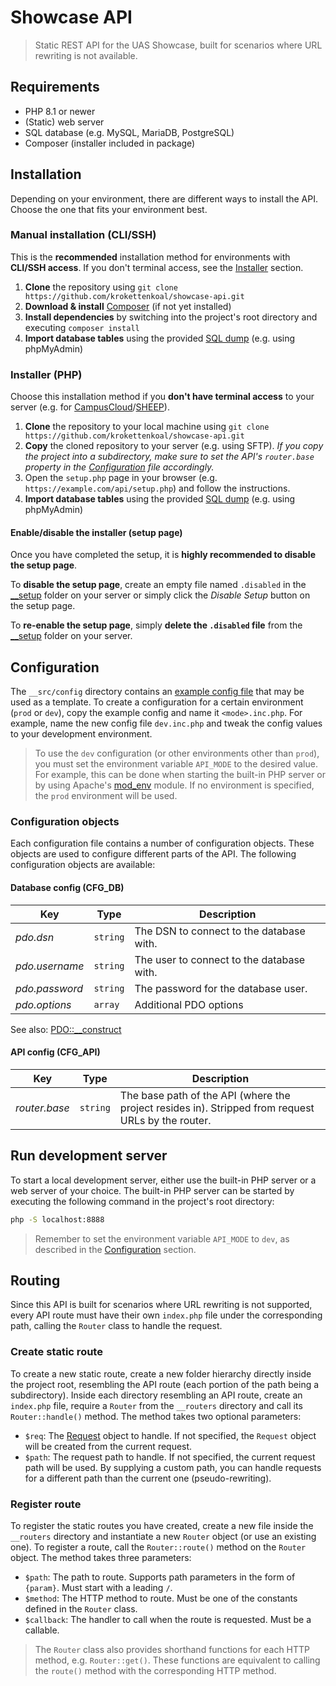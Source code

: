 # Showcase API
> Static REST API for the UAS Showcase, built for scenarios where URL rewriting is not available.

## Requirements
* PHP 8.1 or newer
* (Static) web server
* SQL database (e.g. MySQL, MariaDB, PostgreSQL)
* Composer (installer included in package)

## Installation
Depending on your environment, there are different ways to install the API. Choose the one that fits your environment best.

### Manual installation (CLI/SSH)
This is the **recommended** installation method for environments with **CLI/SSH access**. 
If you don't terminal access, see the [Installer](#installer-php) section.
1. **Clone** the repository using ```git clone https://github.com/krokettenkoal/showcase-api.git```
2. **Download & install** [Composer](https://getcomposer.org/download/) (if not yet installed)
3. **Install dependencies** by switching into the project's root directory and executing ```composer install```
4. **Import database tables** using the provided [SQL dump](/__setup/showcase.sql) (e.g. using phpMyAdmin)

### Installer (PHP)
Choose this installation method if you **don't have terminal access** to your server (e.g. for [CampusCloud](https://fhstp.cc)/[SHEEP](https://management.students.fhstp.ac.at)).
1. **Clone** the repository to your local machine using ```git clone https://github.com/krokettenkoal/showcase-api.git```
2. **Copy** the cloned repository to your server (e.g. using SFTP). *If you copy the project into a subdirectory, make sure to set the API's `router.base` property in the [Configuration](#configuration) file accordingly.*
3. Open the `setup.php` page in your browser (e.g. `https://example.com/api/setup.php`) and follow the instructions.
4. **Import database tables** using the provided [SQL dump](/__setup/showcase.sql) (e.g. using phpMyAdmin)

#### Enable/disable the installer (setup page)
Once you have completed the setup, it is **highly recommended to disable the setup page**.

To **disable the setup page**, create an empty file named `.disabled` in the [__setup](/__setup) folder on your server or simply click the *Disable Setup* button on the setup page.

To **re-enable the setup page**, simply **delete the `.disabled` file** from the [__setup](/__setup) folder on your server.

## Configuration
The `__src/config` directory contains an [example config file](/__src/config/example.inc.php) that may be used as a template. To create a configuration for a certain environment (`prod` or `dev`), copy the example config and name it `<mode>.inc.php`.
For example, name the new config file `dev.inc.php` and tweak the config values to your development environment.
> To use the `dev` configuration (or other environments other than `prod`), you must set the environment variable `API_MODE` to the desired value. For example, this can be done when starting the built-in PHP server or by using Apache's [mod_env](https://httpd.apache.org/docs/2.4/mod/mod_env.html) module.
> If no environment is specified, the `prod` environment will be used.

### Configuration objects
Each configuration file contains a number of configuration objects. These objects are used to configure different parts of the API. The following configuration objects are available:
#### Database config (CFG_DB)
| Key            | Type     | Description                               |
|----------------|----------|-------------------------------------------|
| *pdo.dsn*      | `string` | The DSN to connect to the database with.  |
| *pdo.username* | `string` | The user to connect to the database with. |
| *pdo.password* | `string` | The password for the database user.       |
| *pdo.options*  | `array`  | Additional PDO options                    |

See also: [PDO::__construct](https://www.php.net/manual/en/pdo.construct.php)

#### API config (CFG_API)
| Key           | Type     | Description                                                                                        |
|---------------|----------|----------------------------------------------------------------------------------------------------|
| *router.base* | `string` | The base path of the API (where the project resides in). Stripped from request URLs by the router. |

## Run development server
To start a local development server, either use the built-in PHP server or a web server of your choice. The built-in PHP server can be started by executing the following command in the project's root directory:
```bash
php -S localhost:8888
```
> Remember to set the environment variable `API_MODE` to `dev`, as described in the [Configuration](#configuration) section.

## Routing
Since this API is built for scenarios where URL rewriting is not supported, every API route must have their own `index.php` file under the corresponding path, calling the `Router` class to handle the request.

### Create static route
To create a new static route, create a new folder hierarchy directly inside the project root, resembling the API route (each portion of the path being a subdirectory). Inside each directory resembling an API route, create an `index.php` file, require a `Router` from the `__routers` directory and call its `Router::handle()` method. The method takes two optional parameters: 
* `$req`: The [Request](https://symfony.com/doc/current/components/http_foundation.html#request) object to handle. If not specified, the `Request` object will be created from the current request.
* `$path`: The request path to handle. If not specified, the current request path will be used. By supplying a custom path, you can handle requests for a different path than the current one (pseudo-rewriting).

### Register route
To register the static routes you have created, create a new file inside the `__routers` directory and instantiate a new `Router` object (or use an existing one). To register a route, call the `Router::route()` method on the `Router` object. The method takes three parameters:
* `$path`: The path to route. Supports path parameters in the form of `{param}`. Must start with a leading `/`.
* `$method`: The HTTP method to route. Must be one of the constants defined in the `Router` class.
* `$callback`: The handler to call when the route is requested. Must be a callable.

> The `Router` class also provides shorthand functions for each HTTP method, e.g. `Router::get()`. These functions are equivalent to calling the `route()` method with the corresponding HTTP method.